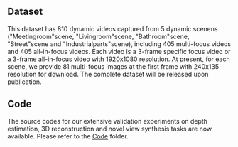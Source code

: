 ## Dataset

This dataset has 810 dynamic videos captured from 5 dynamic scenens ("Meetingroom"scene, "Livingroom"scene, "Bathroom"scene, "Street"scene and "Industrialparts"scene), including 405 multi-focus videos and 405 all-in-focus videos. Each video is a 3-frame specific focus video or a 3-frame all-in-focus video with 1920x1080 resolution. At present, for each scene, we provide 81 multi-focus images at the first frame with 240x135 resolution for download. The complete dataset will be released upon publication.

## Code

The source codes for our extensive validation experiments on depth estimation, 3D reconstruction and novel view synthesis tasks are now available. Please refer to the [Code](https://github.com/North-Li/MVMF-VIDEO/tree/main/Code) folder.
